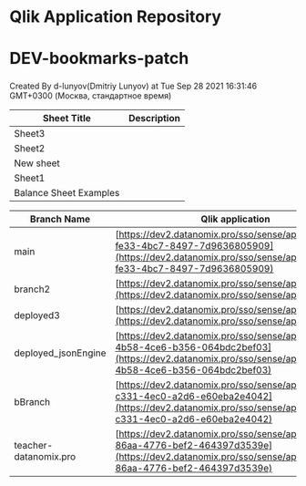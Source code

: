 # Qlik Application Repository 
# DEV-bookmarks-patch
### 
Created By d-lunyov(Dmitriy Lunyov) at Tue Sep 28 2021 16:31:46 GMT+0300 (Москва, стандартное время)




Sheet Title | Description
------------ | -------------
Sheet3|
Sheet2|
New sheet|
Sheet1|
Balance Sheet Examples|



Branch Name|Qlik application
---|---
main|[https://dev2.datanomix.pro/sso/sense/app/9ae1ceb4-fe33-4bc7-8497-7d9636805909](https://dev2.datanomix.pro/sso/sense/app/9ae1ceb4-fe33-4bc7-8497-7d9636805909)
branch2|[https://dev2.datanomix.pro/sso/sense/app/null](https://dev2.datanomix.pro/sso/sense/app/null)
deployed3|[https://dev2.datanomix.pro/sso/sense/app/null](https://dev2.datanomix.pro/sso/sense/app/null)
deployed_jsonEngine|[https://dev2.datanomix.pro/sso/sense/app/568f865d-4b58-4ce6-b356-064bdc2bef03](https://dev2.datanomix.pro/sso/sense/app/568f865d-4b58-4ce6-b356-064bdc2bef03)
bBranch|[https://dev2.datanomix.pro/sso/sense/app/049a39fc-c331-4ec0-a2d6-e60eba2e4042](https://dev2.datanomix.pro/sso/sense/app/049a39fc-c331-4ec0-a2d6-e60eba2e4042)
teacher-datanomix.pro|[https://dev2.datanomix.pro/sso/sense/app/667ec2fc-86aa-4776-bef2-464397d3539e](https://dev2.datanomix.pro/sso/sense/app/667ec2fc-86aa-4776-bef2-464397d3539e)